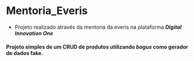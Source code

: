 # Mentoria_Everis

* Projeto realizado através da mentoria da everis na plataforma ***Digital Innovation One***

#### Projeto simples de um CRUD de produtos utilizando ***bogus*** como gerador de dados fake.

